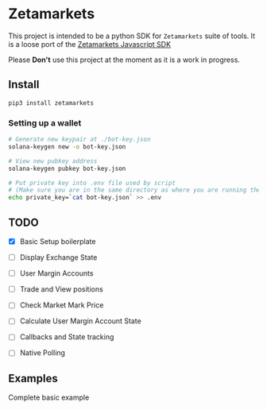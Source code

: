 # Zetamarkets

This project is intended to be a python SDK for `Zetamarkets` suite of tools. It is a loose port of the 
[Zetamarkets Javascript SDK](https://github.com/zetamarkets/sdk)

Please **Don't** use this project at the moment as it is a work in progress. 

## Install

`pip3 install zetamarkets`


### Setting up a wallet

```sh
# Generate new keypair at ./bot-key.json
solana-keygen new -o bot-key.json

# View new pubkey address
solana-keygen pubkey bot-key.json

# Put private key into .env file used by script
# (Make sure you are in the same directory as where you are running the script.)
echo private_key=`cat bot-key.json` >> .env
```


## TODO

- [x] Basic Setup boilerplate
- [ ] Display Exchange State
- [ ] User Margin Accounts
- [ ] Trade and View positions
- [ ] Check Market Mark Price
- [ ] Calculate User Margin Account State
- [ ] Callbacks and State tracking
- [ ] Native Polling


## Examples

Complete basic example

